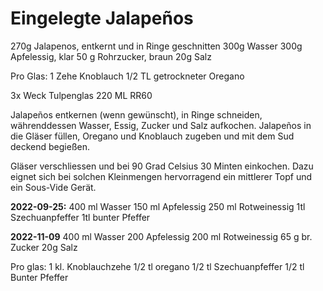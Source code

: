 # Eingelegte Jalapeños 

270g Jalapenos, entkernt und in Ringe geschnitten
300g Wasser
300g Apfelessig, klar
50 g Rohrzucker, braun
20g Salz

Pro Glas: 
1 Zehe Knoblauch
1/2 TL getrockneter Oregano

3x Weck Tulpenglas 220 ML RR60

Jalapeños entkernen (wenn gewünscht), in Ringe schneiden, währenddessen Wasser, Essig, Zucker und Salz aufkochen. 
Jalapeños in die Gläser füllen, Oregano und Knoblauch zugeben und mit dem Sud deckend begießen.

Gläser verschliessen und bei 90 Grad Celsius 30 Minten einkochen. 
Dazu eignet sich bei solchen Kleinmengen hervorragend ein mittlerer Topf und ein Sous-Vide Gerät.


**2022-09-25:** 
400 ml Wasser
150 ml Apfelessig
250 ml Rotweinessig
1tl Szechuanpfeffer
1tl bunter Pfeffer

**2022-11-09**
400 ml Wasser
200 Apfelessig
200 ml Rotweinessig
65 g br. Zucker
20g Salz

Pro glas: 
1 kl. Knoblauchzehe
1/2 tl oregano
1/2 tl Szechuanpfeffer
1/2 tl Bunter Pfeffer
